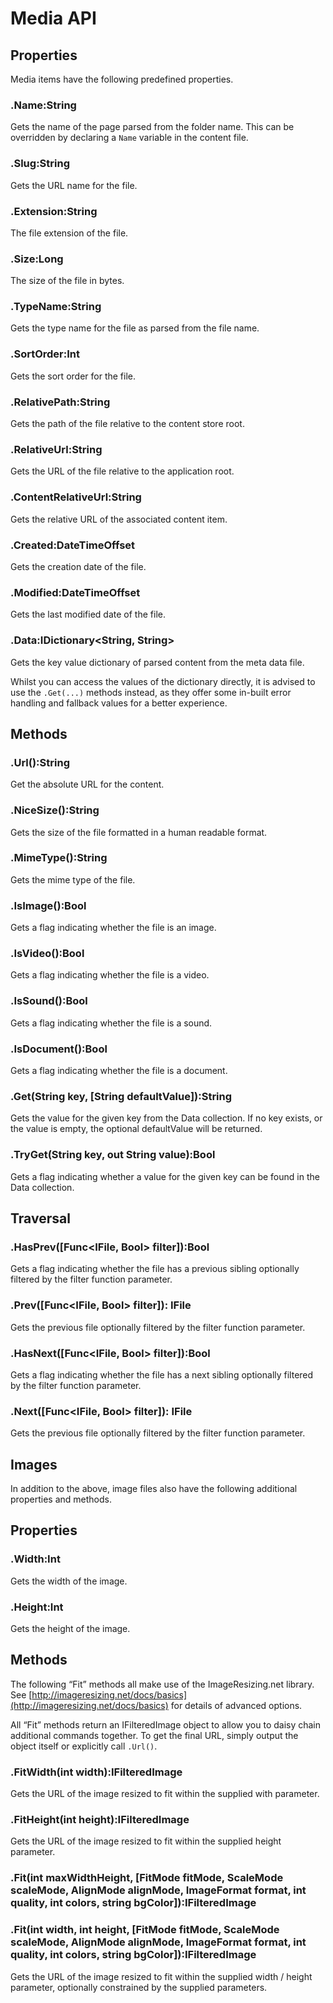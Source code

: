 # Media API

## Properties

Media items have the following predefined properties.

### .Name:String
Gets the name of the page parsed from the folder name. This can be overridden by declaring a `Name` variable in the content file.

### .Slug:String
Gets the URL name for the file.

### .Extension:String
The file extension of the file. 

### .Size:Long
The size of the file in bytes.

### .TypeName:String
Gets the type name for the file as parsed from the file name.

### .SortOrder:Int
Gets the sort order for the file.

### .RelativePath:String
Gets the path of the file relative to the content store root.

### .RelativeUrl:String
Gets the URL of the file relative to the application root.

### .ContentRelativeUrl:String
Gets the relative URL of the associated content item.

### .Created:DateTimeOffset
Gets the creation date of the file.

### .Modified:DateTimeOffset
Gets the last modified date of the file.

### .Data:IDictionary<String, String>
Gets the key value dictionary of parsed content from the meta data file. 

Whilst you can access the values of the dictionary directly, it is advised to use the `.Get(...)` methods instead, as they offer some in-built error handling and fallback values for a better experience.

## Methods

### .Url():String
Get the absolute URL for the content.

### .NiceSize():String
Gets the size of the file formatted in a human readable format.

### .MimeType():String
Gets the mime type of the file. 

### .IsImage():Bool
Gets a flag indicating whether the file is an image. 
	
### .IsVideo():Bool
Gets a flag indicating whether the file is a video.

### .IsSound():Bool
Gets a flag indicating whether the file is a sound.

### .IsDocument():Bool 
Gets a flag indicating whether the file is a document.

### .Get(String key, [String defaultValue]):String
Gets the value for the given key from the Data collection. If no key exists, or the value is empty, the optional defaultValue will be returned.

### .TryGet(String key, out String value):Bool
Gets a flag indicating whether a value for the given key can be found in the Data collection.

## Traversal

### .HasPrev([Func<IFile, Bool> filter]):Bool
Gets a flag indicating whether the file has a previous sibling optionally filtered by the filter function parameter.

### .Prev([Func<IFile, Bool> filter]): IFile
Gets the previous file optionally filtered by the filter function parameter. 

### .HasNext([Func<IFile, Bool> filter]):Bool
Gets a flag indicating whether the file has a next sibling
optionally filtered by the filter function parameter.

### .Next([Func<IFile, Bool> filter]): IFile
Gets the previous file optionally filtered by the filter function parameter. 

## Images
In addition to the above, image files also have the following additional properties and methods.

## Properties

### .Width:Int
Gets the width of the image.

### .Height:Int
Gets the height of the image.

## Methods
The following “Fit” methods all make use of the ImageResizing.net library. See [http://imageresizing.net/docs/basics](http://imageresizing.net/docs/basics) for details of advanced options.

All “Fit” methods return an IFilteredImage object to allow you to daisy chain additional commands together. To get the final URL, simply output the object itself or explicitly call `.Url()`.

### .FitWidth(int width):IFilteredImage
Gets the URL of the image resized to fit within the supplied with parameter. 

### .FitHeight(int height):IFilteredImage
Gets the URL of the image resized to fit within the supplied height parameter. 

### .Fit(int maxWidthHeight, [FitMode fitMode, ScaleMode scaleMode, AlignMode alignMode, ImageFormat format, int quality, int colors, string bgColor]):IFilteredImage
### .Fit(int width, int height, [FitMode fitMode, ScaleMode scaleMode, AlignMode alignMode, ImageFormat format, int quality, int colors, string bgColor]):IFilteredImage
Gets the URL of the image resized to fit within the supplied width / height parameter, optionally constrained by the supplied parameters.

